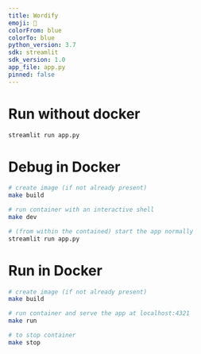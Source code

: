 ```yaml
---
title: Wordify
emoji: 🤗
colorFrom: blue
colorTo: blue
python_version: 3.7
sdk: streamlit
sdk_version: 1.0
app_file: app.py
pinned: false
---
```



# Run without docker
```bash
streamlit run app.py
```

# Debug in Docker
```bash
# create image (if not already present)
make build

# run container with an interactive shell
make dev

# (from within the contained) start the app normally
streamlit run app.py
```

# Run in Docker
```bash
# create image (if not already present)
make build

# run container and serve the app at localhost:4321
make run

# to stop container
make stop
```